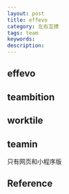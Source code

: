 ```yaml
---
layout: post
title: effevo
category: 左右互搏
tags: team
keywords: 
description: 
---
```


## effevo

## teambition

## worktile

## teamin

只有网页和小程序版

## 
## Reference

